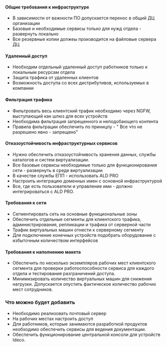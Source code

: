 #### Общие требования к инфраструктуре
 - В зависимости от важности ПО допускается перенос в общий ДЦ организации
 - Базовые и необходимые сервисы только для нужд отдела - развернуть локально
 - Все резервные копии должеы производится на файловые сервера ДЦ

#### Удаленный доступ
 - Необходим отдельный удаленный доступ работников только к локальным ресурсам отдела
 - Защита трафика от удаленных клиентов
 - Возможность доступа со всех дистрибутивов, используемых в компании

#### Фильтрация трафика
 - Фильтровать весь клиентский трафик необходимо через NGFW, выступающий как шлюз для всех устройств
 - Необходима фильтрация запрещенного и неподобающего контента
 - Правила фильтрации обеспечить по приницпу - "    Все что не разрешено явно - запрещено"

#### Отказоустойчивость инфраструктурных сервисов
 - Нужно обеспечить отказоустойчивость хранения данных, службы каталогов и систем виртуализации.
 - Все базовые сервисы необходимые только для функционирования сети - развернуть в среде виртуализации
 - В качестве службы ЕПП - использовать ALD PRO
 - Настроить интеграцию доменных имен с основной инфраструктурой
 - Все, где есть пользователи и управление ими - должно интегрироваться с ALD PRO.

#### Требования к сети
 - Сегментировать сеть на основные функциональные зоны
 - Обеспечить отдельные сегменты для клиентского трафика, администрирования, репликации и трафика от серверной части
 - Трафик виртуальных машин отнести к серверному сегменту
 - Для подключение конечных устройств подобрать оборудование с избыточным количеством интерфейсов


#### Требования к наполнению макета
 - Обеспечить по несколько экземпляров рабочих мест клиентского сегмента для проверки работоспособности сервиса для каждого отдела и тестирования разграничений доступа.
 - Минимизировать количество виртуальных машин для снижения нагрузки. Допускается опустить фактическое количество рабочих мест сотрудников.


### Что можно будет добавить
 - Необходимо реализовать почтовый сервер
 - На рабочих местах настроить доступ 
 - Для работников, которые занимаются разработкой продуктов необходимо обеспечить сервисы для ведения документации.
 - Обеспечить функционирование центральной консоли для устройств Ideco.
